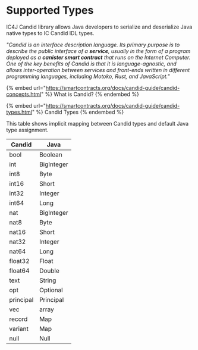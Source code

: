 # Supported Types

IC4J Candid library allows Java developers to serialize and deserialize Java native types to IC Candid IDL types.

_"Candid is an interface description language. Its primary purpose is to describe the public interface of a **service**, usually in the form of a program deployed as a **canister smart contract** that runs on the Internet Computer. One of the key benefits of Candid is that it is language-agnostic, and allows inter-operation between services and front-ends written in different programming languages, including Motoko, Rust, and JavaScript."_

{% embed url="https://smartcontracts.org/docs/candid-guide/candid-concepts.html" %}
What is Candid?
{% endembed %}

{% embed url="https://smartcontracts.org/docs/candid-guide/candid-types.html" %}
Candid Types
{% endembed %}

This table shows implicit mapping between Candid types and default Java type assignment.

| Candid    | Java       |
| --------- | ---------- |
| bool      | Boolean    |
| int       | BigInteger |
| int8      | Byte       |
| int16     | Short      |
| int32     | Integer    |
| int64     | Long       |
| nat       | BigInteger |
| nat8      | Byte       |
| nat16     | Short      |
| nat32     | Integer    |
| nat64     | Long       |
| float32   | Float      |
| float64   | Double     |
| text      | String     |
| opt       | Optional   |
| principal | Principal  |
| vec       | array      |
| record    | Map        |
| variant   | Map        |
| null      | Null       |

